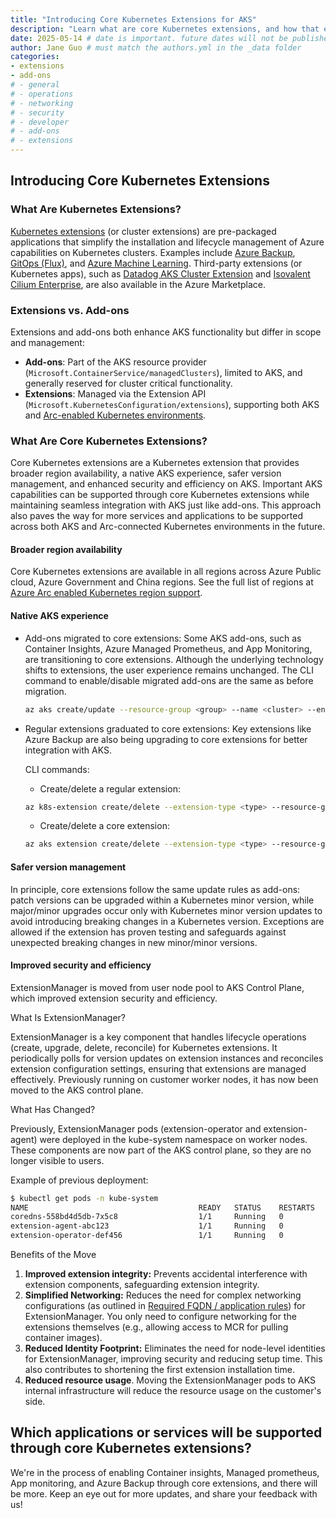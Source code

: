 ```yaml
---
title: "Introducing Core Kubernetes Extensions for AKS"
description: "Learn what are core Kubernetes extensions, and how that extends functionality of your AKS clusters"
date: 2025-05-14 # date is important. future dates will not be published
author: Jane Guo # must match the authors.yml in the _data folder
categories: 
- extensions 
- add-ons
# - general
# - operations
# - networking
# - security
# - developer
# - add-ons
# - extensions
---
```


## Introducing Core Kubernetes Extensions

### What Are Kubernetes Extensions?

[Kubernetes extensions](https://learn.microsoft.com/en-us/azure/aks/cluster-extensions?tabs=azure-cli) (or cluster extensions) are pre-packaged applications that simplify the installation and lifecycle management of Azure capabilities on Kubernetes clusters. Examples include [Azure Backup](https://learn.microsoft.com/en-us/azure/backup/azure-kubernetes-service-backup-overview), [GitOps (Flux)](https://learn.microsoft.com/en-us/azure/azure-arc/kubernetes/conceptual-gitops-flux2), and [Azure Machine Learning](https://learn.microsoft.com/en-us/azure/machine-learning/how-to-attach-kubernetes-anywhere?view=azureml-api-2). Third-party extensions (or Kubernetes apps), such as [Datadog AKS Cluster Extension](https://azuremarketplace.microsoft.com/en-us/marketplace/apps/datadog1591740804488.dd_aks_extension?tab=Overview) and [Isovalent Cilium Enterprise](https://azuremarketplace.microsoft.com/en-us/marketplace/apps/isovalentinc1662143158090.isovalent-cilium-enterprise?tab=Overview), are also available in the Azure Marketplace.

### Extensions vs. Add-ons

Extensions and add-ons both enhance AKS functionality but differ in scope and management:

- **Add-ons**: Part of the AKS resource provider (`Microsoft.ContainerService/managedClusters`), limited to AKS, and generally reserved for cluster critical functionality.
- **Extensions**: Managed via the Extension API (`Microsoft.KubernetesConfiguration/extensions`), supporting both AKS and [Arc-enabled Kubernetes environments](https://learn.microsoft.com/en-us/azure/azure-arc/kubernetes/overview).

### What Are Core Kubernetes Extensions?

 Core Kubernetes extensions are a Kubernetes extension that provides broader region availability, a native AKS experience, safer version management, and enhanced security and efficiency on AKS. Important AKS capabilities can be supported through core Kubernetes extensions while maintaining seamless integration with AKS just like add-ons. This approach also paves the way for more services and applications to be supported across both AKS and Arc-connected Kubernetes environments in the future.

#### Broader region availability
Core Kubernetes extensions are available in all regions across Azure Public cloud, Azure Government and China regions. See the full list of regions at [Azure Arc enabled Kubernetes region support](https://azure.microsoft.com/en-us/explore/global-infrastructure/products-by-region/?products=azure-arc&regions=all).

#### Native AKS experience
* Add-ons migrated to core extensions: Some AKS add-ons, such as Container Insights, Azure Managed Prometheus, and App Monitoring, are transitioning to core extensions. Although the underlying technology shifts to extensions, the user experience remains unchanged. The CLI command to enable/disable migrated add-ons are the same as before migration.

    ```bash
    az aks create/update --resource-group <group> --name <cluster> --enable/disable <add-on>
    ```
* Regular extensions graduated to core extensions: Key extensions like Azure Backup are also being upgrading to core extensions for better integration with AKS.

    CLI commands:
    * Create/delete a regular extension:
    ```bash
    az k8s-extension create/delete --extension-type <type> --resource-group <group> --cluster-name <name> --cluster-type <clusterType> --name <extension name>
    ```
    * Create/delete a core extension:
    ```bash
    az aks extension create/delete --extension-type <type> --resource-group <group> --cluster-name <name> --name <core extension name>
    ```

#### Safer version management
In principle, core extensions follow the same update rules as add-ons: patch versions can be upgraded within a Kubernetes minor version, while major/minor upgrades occur only with Kubernetes minor version updates to avoid introducing breaking changes in a Kubernetes version. Exceptions are allowed if the extension has proven testing and safeguards against unexpected breaking changes in new minor/minor versions.

#### Improved security and efficiency

ExtensionManager is moved from user node pool to AKS Control Plane, which improved extension security and efficiency.

What Is ExtensionManager?

ExtensionManager is a key component that handles lifecycle operations (create, upgrade, delete, reconcile) for Kubernetes extensions. It periodically polls for version updates on extension instances and reconciles extension configuration settings, ensuring that extensions are managed effectively. Previously running on customer worker nodes, it has now been moved to the AKS control plane.

What Has Changed?

Previously, ExtensionManager pods (extension-operator and extension-agent) were deployed in the kube-system namespace on worker nodes. These components are now part of the AKS control plane, so they are no longer visible to users.

Example of previous deployment:
```bash
$ kubectl get pods -n kube-system
NAME                                      READY   STATUS    RESTARTS   AGE
coredns-558bd4d5db-7x5c8                  1/1     Running   0          5d
extension-agent-abc123                    1/1     Running   0          3d
extension-operator-def456                 1/1     Running   0          3d
```
Benefits of the Move
1. **Improved extension integrity:** Prevents accidental interference with extension components, safeguarding extension integrity.
1. **Simplified Networking:** Reduces the need for complex networking configurations (as outlined in [Required FQDN / application rules](https://learn.microsoft.com/en-us/azure/aks/outbound-rules-control-egress#required-fqdn--application-rules-5)) for ExtensionManager. You only need to configure networking for the extensions themselves (e.g., allowing access to MCR for pulling container images).
1. **Reduced Identity Footprint:** Eliminates the need for node-level identities for ExtensionManager, improving security and reducing setup time. This also contributes to shortening the first extension installation time.
1. **Reduced resource usage**. Moving the ExtensionManager pods to AKS internal infrastructure will reduce the resource usage on the customer's side.

## Which applications or services will be supported through core Kubernetes extensions?
We're in the process of enabling Container insights, Managed prometheus, App monitoring, and Azure Backup through core extensions, and there will be more. Keep an eye out for more updates, and share your feedback with us!

